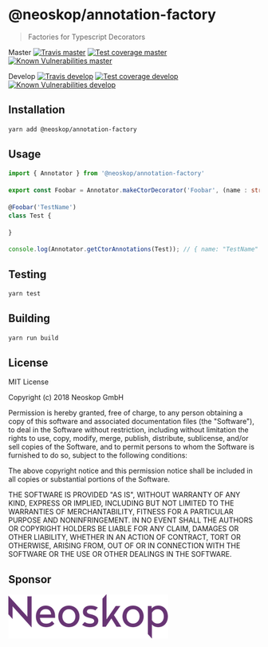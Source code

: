 # @neoskop/annotation-factory

> Factories for Typescript Decorators

Master
[![Travis master][travis-master-image]][travis-master-url]
[![Test coverage master][coveralls-master-image]][coveralls-master-url]
[![Known Vulnerabilities master][snyk-master-image]][snyk-master-url]

Develop
[![Travis develop][travis-develop-image]][travis-develop-url]
[![Test coverage develop][coveralls-develop-image]][coveralls-develop-url]
[![Known Vulnerabilities develop][snyk-develop-image]][snyk-develop-url]

## Installation

```sh
yarn add @neoskop/annotation-factory
```

## Usage

```typescript
import { Annotator } from '@neoskop/annotation-factory'

export const Foobar = Annotator.makeCtorDecorator('Foobar', (name : string) => { name });

@Foobar('TestName')
class Test {
    
}

console.log(Annotator.getCtorAnnotations(Test)); // { name: "TestName" }
```

## Testing

```sh
yarn test
```

## Building

```sh
yarn run build
```

## License

MIT License

Copyright (c) 2018 Neoskop GmbH

Permission is hereby granted, free of charge, to any person obtaining a copy
of this software and associated documentation files (the "Software"), to deal
in the Software without restriction, including without limitation the rights
to use, copy, modify, merge, publish, distribute, sublicense, and/or sell
copies of the Software, and to permit persons to whom the Software is
furnished to do so, subject to the following conditions:

The above copyright notice and this permission notice shall be included in all
copies or substantial portions of the Software.

THE SOFTWARE IS PROVIDED "AS IS", WITHOUT WARRANTY OF ANY KIND, EXPRESS OR
IMPLIED, INCLUDING BUT NOT LIMITED TO THE WARRANTIES OF MERCHANTABILITY,
FITNESS FOR A PARTICULAR PURPOSE AND NONINFRINGEMENT. IN NO EVENT SHALL THE
AUTHORS OR COPYRIGHT HOLDERS BE LIABLE FOR ANY CLAIM, DAMAGES OR OTHER
LIABILITY, WHETHER IN AN ACTION OF CONTRACT, TORT OR OTHERWISE, ARISING FROM,
OUT OF OR IN CONNECTION WITH THE SOFTWARE OR THE USE OR OTHER DEALINGS IN THE
SOFTWARE.


## Sponsor

[![Neoskop GmbH][neoskop-image]][neoskop-url]

[travis-master-image]: https://img.shields.io/travis/neoskop/annotation-factory/master.svg
[travis-master-url]: https://travis-ci.org/neoskop/annotation-factory
[travis-develop-image]: https://img.shields.io/travis/neoskop/annotation-factory/develop.svg
[travis-develop-url]: https://travis-ci.org/neoskop/annotation-factory
[snyk-master-image]: https://snyk.io/test/github/neoskop/annotation-factory/master/badge.svg
[snyk-master-url]: https://snyk.io/test/github/neoskop/annotation-factory/master

[coveralls-master-image]: https://coveralls.io/repos/github/neoskop/annotation-factory/badge.svg?branch=master
[coveralls-master-url]: https://coveralls.io/github/neoskop/annotation-factory?branch=master
[coveralls-develop-image]: https://coveralls.io/repos/github/neoskop/annotation-factory/badge.svg?branch=develop
[coveralls-develop-url]: https://coveralls.io/github/neoskop/annotation-factory?branch=develop
[snyk-develop-image]: https://snyk.io/test/github/neoskop/annotation-factory/develop/badge.svg
[snyk-develop-url]: https://snyk.io/test/github/neoskop/annotation-factory/develop

[neoskop-image]: ./neoskop.png
[neoskop-url]: https://www.neoskop.de/

